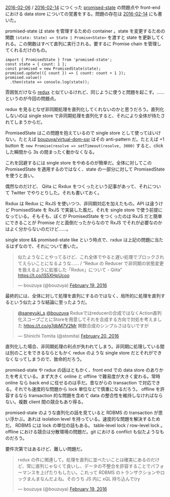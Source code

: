 [2016-02-06][] / [2016-02-14][] につくった  [promised-state][npm:promised-state] の問題点や front-end における data store についての覚書をする。問題の存在は [2016-02-14][] にも書いた。

promised-state は state を管理するための container 。state を変更するための関数 `(state: State) => State | Promise<State>`  を渡すと state を更新してくれる。この関数はすべて直列に実行される。要するに Promise chain を管理してくれるだけのもの。

```
import { PromisedState } from 'promised-state';
const state = { count: 1 };
const promised = new PromisedState(state);
promised.update(({ count }) => { count: count + 1 });
promised.value()
  .then(state => console.log(state));
```

雰囲気だけなら [redux][npm:redux]  と似ているけれど、同じように使うと問題を起こす。……というのが今回の問題点。

redux を見るとなぜ非同期処理を直列化してくれないのかと思うだろう。直列化しないのは single store で非同期処理を直列化すると、それにより全体が待たされてしまうからだ。

PromisedState はこの問題を抱えているので single store として使ってはいけない。たとえば [bouzuya/virtual-dom-ssr][] はその anti-pattern だ。たとえば +1 button を `new Promise(resolve => setTimeout(resolve, 3000)` すると、click した瞬間から 3s の間まったく動かなくなる。

これを回避するには single store をやめるのが簡単だ。全体に対してこの PromisedState を適用するのではなく、state の一部分に対して PromisedState を使うと良い。

偶然なのだけど、 Qiita に Rxdux をつくったという記事があって、それについて Twitter でやりとりした。それも書いておく。

Rxdux は Redux に RxJS を使いつつ、非同期対応を加えたもの。API は違うけど PromisedState を RxJS で実装した風だ。それを single store で使う前提になっている。そもそも、ぼくが PromisedState をつくったのは RxJS だと簡単にできることが Promise だと面倒だったからなので RxJS でそれが必要なのかはよく分からないのだけど……。

single store && promised-state like という時点で、rxdux は上記の問題に当たるはずなので、それについて書いた。

<blockquote class="twitter-tweet" data-partner="tweetdeck"><p lang="ja" dir="ltr">似たようなことやってるけど、これ全体でやると遅い処理でブロックされてえらいことになるような…… / “Redux の Reducer で非同期の状態変更を扱えるように拡張した「Rxdux」について - Qiita” <a href="https://t.co/IS5XHpUcoo">https://t.co/IS5XHpUcoo</a></p>&mdash; bouzuya (@bouzuya) <a href="https://twitter.com/bouzuya/status/700557852235026432">February 19, 2016</a></blockquote>
<script async src="//platform.twitter.com/widgets.js" charset="utf-8"></script>

最終的には、全体に対して処理を直列にするのではなく、局所的に処理を直列するという似たような結論に至ったようだ。

<blockquote class="twitter-tweet" data-partner="tweetdeck"><p lang="ja" dir="ltr"><a href="https://twitter.com/saneyuki_s">@saneyuki_s</a> <a href="https://twitter.com/bouzuya">@bouzuya</a> Rxduxではreducerの合成ではなくAction直列化スコープごとにStoreを用意してそれを合成する方向で対処を考えました <a href="https://t.co/g7dbM7V2Mr">https://t.co/g7dbM7V2Mr</a> 関数合成のシンプルさはないですが</p>&mdash; Shinichi Tomita (@stomita) <a href="https://twitter.com/stomita/status/700865654425956353">February 20, 2016</a></blockquote>

直列化した場合、非同期処理の利点が失われてしまう。非同期に処理している間は別のことをできるならともかく  redux のような single store だとそれができなくなってしまうので、致命的だろう。

promised-state や rxdux の話はともかく、front end での data store のありかたを考えている。まず大きく online と offline で難易度が大きく変わる。常時 online なら back end に任せるのは手だ。昔ながらの transaction で対応できる。それでも速度的な問題から lock 単位などで慎重になるだろう。 offline を許容するなら transaction 的な問題を含めて data の整合性を維持しなければならない。複数 client 間の競合もあり得る。

promised-state のような直列化の話を見ていると RDBMS の transaction が思い浮かぶ。あれは isolation level を持っている。速度的な問題を解決するためだ。 RDBMS には lock の単位の話もある。 table-level lock /  row-level lock 。offline における競合は分散環境の問題だ。git における conflict も似たようなものだろう。

要件次第ではあるけど、難しい問題だ。

<blockquote class="twitter-tweet" data-partner="tweetdeck"><p lang="ja" dir="ltr">rxdux の件に関連して。処理を直列に並べたいことは確実にあるのだけど、常に直列じゃなくて良いし、データの不整合を許容することでパフォーマンスを上げたりもしたい。これって RDBMS のトランザクションやロックまんまなんだよね。そのうち JS 内に xQL 持ち込んで(ry</p>&mdash; bouzuya (@bouzuya) <a href="https://twitter.com/bouzuya/status/700583986200883200">February 19, 2016</a></blockquote>

[npm:promised-state]: https://www.npmjs.com/package/promised-state
[npm:redux]: https://www.npmjs.com/package/redux
[2016-02-06]: http://blog.bouzuya.net/2016/02/06/
[2016-02-14]: http://blog.bouzuya.net/2016/02/14/
[bouzuya/virtual-dom-ssr]: https://github.com/bouzuya/virtual-dom-ssr
